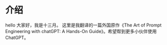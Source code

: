 # 介绍

hello 大家好，我是十三月。
这里是我翻译的一篇外国原作《The Art of Prompt Engineering with chatGPT: A Hands-On Guide》。希望帮到更多小伙伴使用 ChatGPT。
